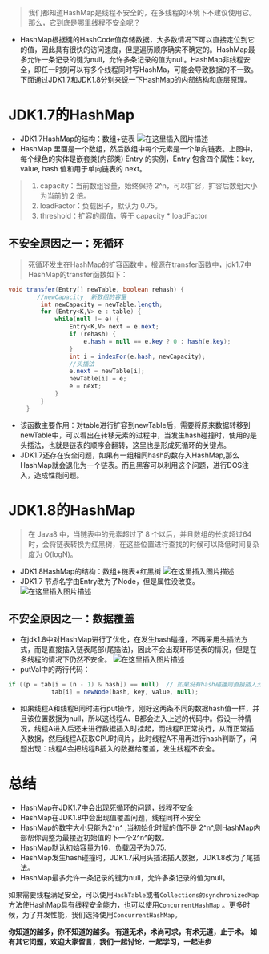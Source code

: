> 我们都知道HashMap是线程不安全的，在多线程的环境下不建议使用它。那么，它到底是哪里线程不安全呢？
* HashMap根据键的HashCode值存储数据，大多数情况下可以直接定位到它的值，因此具有很快的访问速度，但是遍历顺序确实不确定的。HashMap最多允许一条记录的键为null，允许多条记录的值为null。HashMap非线程安全，即任一时刻可以有多个线程同时写HashMa，可能会导致数据的不一致。下面通过JDK1.7和JDK1.8分别来说一下HashMap的内部结构和底层原理。
#  JDK1.7的HashMap
* JDK1.7HashMap的结构：数组+链表
![在这里插入图片描述](https://img-blog.csdnimg.cn/20200418123611363.png?x-oss-process=image/watermark,type_ZmFuZ3poZW5naGVpdGk,shadow_10,text_aHR0cHM6Ly9ibG9nLmNzZG4ubmV0L3FxXzQwNzIyODI3,size_16,color_FFFFFF,t_70#pic_center)
* HashMap 里面是一个数组，然后数组中每个元素是一个单向链表。上图中，每个绿色的实体是嵌套类(内部类) Entry 的实例，Entry 包含四个属性：key, value, hash 值和用于单向链表的 next。
> 1. capacity：当前数组容量，始终保持 2^n，可以扩容，扩容后数组大小为当前的 2 倍。
> 2. loadFactor：负载因子，默认为 0.75。
> 3. threshold：扩容的阈值，等于 capacity * loadFactor
##  不安全原因之一：死循环
> 死循环发生在HashMap的扩容函数中，根源在transfer函数中，jdk1.7中HashMap的transfer函数如下：

```java
void transfer(Entry[] newTable, boolean rehash) {
		//newCapacity  新数组的容量
         int newCapacity = newTable.length;
         for (Entry<K,V> e : table) {
             while(null != e) {
                 Entry<K,V> next = e.next;
                 if (rehash) {
                     e.hash = null == e.key ? 0 : hash(e.key);
                 }
                 int i = indexFor(e.hash, newCapacity);
                 //头插法
                 e.next = newTable[i];
                 newTable[i] = e;
                 e = next;
             }
         }
     }
```
* 该函数主要作用：对table进行扩容到newTable后，需要将原来数据转移到newTable中，可以看出在转移元素的过程中，当发生hash碰撞时，使用的是头插法，也就是链表的顺序会翻转，这里也是形成死循环的关键点。
* JDK1.7还存在安全问题，如果有一组相同hash的数存入HashMap,那么HashMap就会退化为一个链表。而且黑客可以利用这个问题，进行DOS注入，造成性能问题。
# JDK1.8的HashMap
> 在 Java8 中，当链表中的元素超过了 8 个以后，并且数组的长度超过64时，会将链表转换为红黑树，在这些位置进行查找的时候可以降低时间复杂度为 O(logN)。

* JDK1.8HashMap的结构：数组+链表+红黑树
![在这里插入图片描述](https://img-blog.csdnimg.cn/20200418125423603.png?x-oss-process=image/watermark,type_ZmFuZ3poZW5naGVpdGk,shadow_10,text_aHR0cHM6Ly9ibG9nLmNzZG4ubmV0L3FxXzQwNzIyODI3,size_16,color_FFFFFF,t_70#pic_center)
* JDK1.7 节点名字由Entry改为了Node，但是属性没改变。
![在这里插入图片描述](https://img-blog.csdnimg.cn/20200418130433911.png?x-oss-process=image/watermark,type_ZmFuZ3poZW5naGVpdGk,shadow_10,text_aHR0cHM6Ly9ibG9nLmNzZG4ubmV0L3FxXzQwNzIyODI3,size_16,color_FFFFFF,t_70#pic_center)
##  不安全原因之一：数据覆盖
* 在jdk1.8中对HashMap进行了优化，在发生hash碰撞，不再采用头插法方式，而是直接插入链表尾部(尾插法)，因此不会出现环形链表的情况，但是在多线程的情况下仍然不安全。
![在这里插入图片描述](https://img-blog.csdnimg.cn/20200418131902465.png?x-oss-process=image/watermark,type_ZmFuZ3poZW5naGVpdGk,shadow_10,text_aHR0cHM6Ly9ibG9nLmNzZG4ubmV0L3FxXzQwNzIyODI3,size_16,color_FFFFFF,t_70#pic_center)
* putVal中的两行代码：
```java
if ((p = tab[i = (n - 1) & hash]) == null)  // 如果没有hash碰撞则直接插入元素
            tab[i] = newNode(hash, key, value, null);
```
* 如果线程A和线程B同时进行put操作，刚好这两条不同的数据hash值一样，并且该位置数据为null，所以这线程A、B都会进入上述的代码中。假设一种情况，线程A进入后还未进行数据插入时挂起，而线程B正常执行，从而正常插入数据，然后线程A获取CPU时间片，此时线程A不用再进行hash判断了，问题出现：线程A会把线程B插入的数据给覆盖，发生线程不安全。
#  总结
* HashMap在JDK1.7中会出现死循环的问题，线程不安全
* HashMap在JDK1.8中会出现值覆盖问题，线程同样不安全
* HashMap的数字大小只能为2^n^ ,当初始化时赋的值不是 2^n^,则HashMap内部帮你调整为最接近初始值的下一个2^n^的数。
* HashMap默认初始容量为16，负载因子为0.75.
* HashMap发生hash碰撞时，JDK1.7采用头插法插入数据，JDK1.8改为了尾插法。
* HashMap最多允许一条记录的键为null，允许多条记录的值为null。

如果需要线程满足安全，可以使用`HashTable`或者`Collections的synchronizedMap`方法使HashMap具有线程安全能力，也可以使用`ConcurrentHashMap` 。更多时候，为了并发性能，我们选择使用`ConcurrentHashMap`。

**你知道的越多，你不知道的越多。
有道无术，术尚可求，有术无道，止于术。
如有其它问题，欢迎大家留言，我们一起讨论，一起学习，一起进步**


